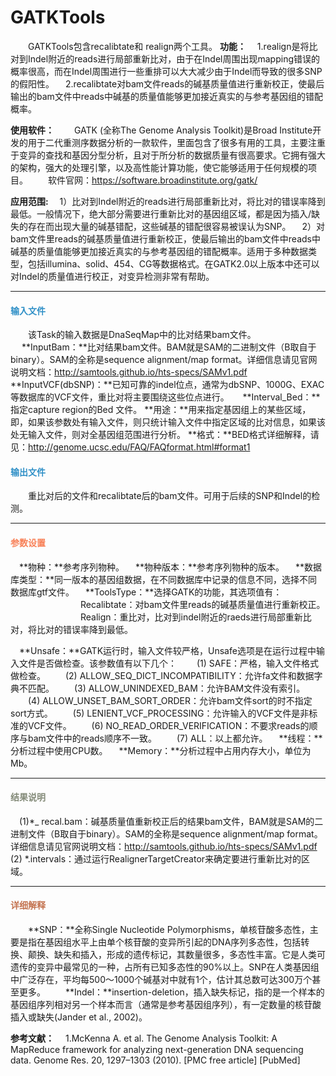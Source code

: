 # GATKTools
　　GATKTools包含recalibtate和 realign两个工具。 
**功能：**
　1.realign是将比对到Indel附近的reads进行局部重新比对，由于在Indel周围出现mapping错误的概率很高，而在Indel周围进行一些重排可以大大减少由于Indel而导致的很多SNP的假阳性。
　2.recalibtate对bam文件reads的碱基质量值进行重新校正，使最后输出的bam文件中reads中碱基的质量值能够更加接近真实的与参考基因组的错配概率。

**使用软件：**
　　GATK (全称The Genome Analysis Toolkit)是Broad Institute开发的用于二代重测序数据分析的一款软件，里面包含了很多有用的工具，主要注重于变异的查找和基因分型分析，且对于所分析的数据质量有很高要求。它拥有强大的架构，强大的处理引擎，以及高性能计算功能，使它能够适用于任何规模的项目。
　　软件官网：https://software.broadinstitute.org/gatk/ 

**应用范围:**
　1）比对到Indel附近的reads进行局部重新比对，将比对的错误率降到最低。一般情况下，绝大部分需要进行重新比对的基因组区域，都是因为插入/缺失的存在而出现大量的碱基错配，这些碱基的错配很容易被误认为SNP。
　2）对bam文件里reads的碱基质量值进行重新校正，使最后输出的bam文件中reads中碱基的质量值能够更加接近真实的与参考基因组的错配概率。适用于多种数据类型，包括illumina、solid、454、CG等数据格式。在GATK2.0以上版本中还可以对Indel的质量值进行校正，对变异检测非常有帮助。

***
#### **<i class="glyphicon glyphicon-log-in" aria-hidden="true" style="color:#3090C7"></i><span style="color:#3090C7"> 输入文件**
　　该Task的输入数据是DnaSeqMap中的比对结果bam文件。
　  **InputBam：**比对结果bam文件。BAM就是SAM的二进制文件（B取自于binary）。SAM的全称是sequence alignment/map format。详细信息请见官网说明文档：http://samtools.github.io/hts-specs/SAMv1.pdf
　  **InputVCF(dbSNP)：**已知可靠的indel位点，通常为dbSNP、1000G、EXAC等数据库的VCF文件，重比对将主要围绕这些位点进行。
　  **Interval_Bed：**指定capture region的Bed 文件。
   **用途：**用来指定基因组上的某些区域，即，如果该参数处有输入文件，则只统计输入文件中指定区域的比对信息，如果该处无输入文件，则对全基因组范围进行分析。
   **格式：**BED格式详细解释，请见：http://genome.ucsc.edu/FAQ/FAQformat.html#format1

#### **<i class="glyphicon glyphicon-log-out" aria-hidden="true" style="color:#3090C7"></i><span style="color:#3090C7"> 输出文件**
　　重比对后的文件和recalibtate后的bam文件。可用于后续的SNP和Indel的检测。  

***
#### **<i class="fa fa-cog" aria-hidden="true" style="color:#F88158"></i> <span style="color:#F88158">参数设置**
　**物种：**参考序列物种。
　**物种版本：**参考序列物种的版本。
　**数据库类型：**同一版本的基因组数据，在不同数据库中记录的信息不同，选择不同数据库gtf文件。
　**ToolsType：**选择GATK的功能，其选项值有：
　　　　　　　　Recalibtate：对bam文件里reads的碱基质量值进行重新校正。
　　　　　　　　Realign：重比对，比对到indel附近的raeds进行局部重新比对，将比对的错误率降到最低。
             
　**Unsafe：**GATK运行时，输入文件较严格，Unsafe选项是在运行过程中输入文件是否做检查。该参数值有以下几个：
　　(1) SAFE：严格，输入文件格式做检查。
　　(2) ALLOW_SEQ_DICT_INCOMPATIBILITY：允许fa文件和数据字典不匹配。
　　(3) ALLOW_UNINDEXED_BAM：允许BAM文件没有索引。
　　(4) ALLOW_UNSET_BAM_SORT_ORDER：允许bam文件sort的时不指定sort方式。
　　(5) LENIENT_VCF_PROCESSING：允许输入的VCF文件是非标准的VCF文件。
　　(6) NO_READ_ORDER_VERIFICATION：不要求reads的顺序与bam文件中的reads顺序不一致。
　　(7) ALL：以上都允许。
　**线程：**分析过程中使用CPU数。
　**Memory：**分析过程中占用内存大小，单位为Mb。

***
#### **<i class="fa fa-file-text" aria-hidden="true" style="color:#848b79"></i><span style="color:#848b79"> 结果说明**
　(1)\*_ recal.bam：碱基质量值重新校正后的结果bam文件，BAM就是SAM的二进制文件（B取自于binary）。SAM的全称是sequence alignment/map format。详细信息请见官网说明文档：http://samtools.github.io/hts-specs/SAMv1.pdf
　(2) \*.intervals：通过运行RealignerTargetCreator来确定要进行重新比对的区域。

***
#### **<span class="glyphicon glyphicon-paperclip" aria-hidden="true" style="color:#C47451"></span></i><span style="color:#C47451">  详细解释**
　　**SNP：**全称Single Nucleotide Polymorphisms，单核苷酸多态性，主要是指在基因组水平上由单个核苷酸的变异所引起的DNA序列多态性，包括转换、颠换、缺失和插入，形成的遗传标记，其数量很多，多态性丰富。它是人类可遗传的变异中最常见的一种，占所有已知多态性的90%以上。SNP在人类基因组中广泛存在，平均每500～1000个碱基对中就有1个，估计其总数可达300万个甚至更多。 
　　**Indel：**insertion-deletion，插入缺失标记，指的是一个样本的基因组序列相对另一个样本而言（通常是参考基因组序列），有一定数量的核苷酸插入或缺失(Jander et al., 2002)。

**参考文献：**
　1.McKenna A. et al. The Genome Analysis Toolkit: A MapReduce framework for analyzing next-generation DNA sequencing data. Genome Res. 20, 1297–1303 (2010). [PMC free article] [PubMed]

